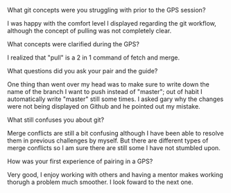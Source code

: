 What git concepts were you struggling with prior to the GPS session?

I was happy with the comfort level I displayed regarding the git workflow, although the concept of pulling was not completely clear.

What concepts were clarified during the GPS?

I realized that "pull" is a 2 in 1 command of fetch and merge.

What questions did you ask your pair and the guide?

One thing than went over my head was to make sure to write down the name of the branch I want to push instead of "master"; out of habit I automatically write "master" still some times. I asked gary why the changes were not being displayed on Github and he pointed out my mistake.

What still confuses you about git?

Merge conflicts are still a bit confusing although I have been able to resolve them in previous challenges by myself. But there are different types of merge conflicts so I am sure there are still some I have not stumbled upon.

How was your first experience of pairing in a GPS?

Very good, I enjoy working with others and having a mentor makes working thorugh a problem much smoother. I look foward to the next one.